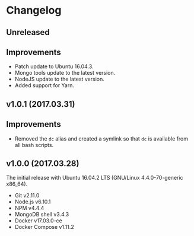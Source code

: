 # Changelog

## Unreleased

## Improvements

- Patch update to Ubuntu 16.04.3.
- Mongo tools update to the latest version.
- NodeJS update to the latest version.
- Added support for Yarn.

## v1.0.1 (2017.03.31)

## Improvements

- Removed the `dc` alias and created a symlink so that `dc` is available from all bash scripts.

## v1.0.0 (2017.03.28)

The initial release with Ubuntu 16.04.2 LTS (GNU/Linux 4.4.0-70-generic x86_64).

- Git v2.11.0
- Node.js v6.10.1
- NPM v4.4.4
- MongoDB shell v3.4.3
- Docker v17.03.0-ce
- Docker Compose v1.11.2
